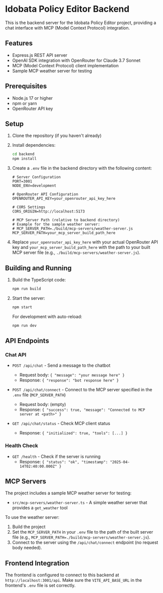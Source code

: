 # Idobata Policy Editor Backend

This is the backend server for the Idobata Policy Editor project, providing a chat interface with MCP (Model Context Protocol) integration.

## Features

- Express.js REST API server
- OpenAI SDK integration with OpenRouter for Claude 3.7 Sonnet
- MCP (Model Context Protocol) client implementation
- Sample MCP weather server for testing

## Prerequisites

- Node.js 17 or higher
- npm or yarn
- OpenRouter API key

## Setup

1. Clone the repository (if you haven't already)

2. Install dependencies:
   ```bash
   cd backend
   npm install
   ```

3. Create a `.env` file in the backend directory with the following content:
   ```
   # Server Configuration
   PORT=3001
   NODE_ENV=development

   # OpenRouter API Configuration
   OPENROUTER_API_KEY=your_openrouter_api_key_here

   # CORS Settings
   CORS_ORIGIN=http://localhost:5173

   # MCP Server Path (relative to backend directory)
   # Example for the sample weather server:
   # MCP_SERVER_PATH=./build/mcp-servers/weather-server.js
   MCP_SERVER_PATH=your_mcp_server_build_path_here
   ```

4. Replace `your_openrouter_api_key_here` with your actual OpenRouter API key and `your_mcp_server_build_path_here` with the path to your built MCP server file (e.g., `./build/mcp-servers/weather-server.js`).

## Building and Running

1. Build the TypeScript code:
   ```bash
   npm run build
   ```

2. Start the server:
   ```bash
   npm start
   ```

   For development with auto-reload:
   ```bash
   npm run dev
   ```

## API Endpoints

### Chat API

- `POST /api/chat` - Send a message to the chatbot
  - Request body: `{ "message": "your message here" }`
  - Response: `{ "response": "bot response here" }`

- `POST /api/chat/connect` - Connect to the MCP server specified in the `.env` file (`MCP_SERVER_PATH`)
  - Request body: (empty)
  - Response: `{ "success": true, "message": "Connected to MCP server at <path>" }`

- `GET /api/chat/status` - Check MCP client status
  - Response: `{ "initialized": true, "tools": [...] }`

### Health Check

- `GET /health` - Check if the server is running
  - Response: `{ "status": "ok", "timestamp": "2025-04-14T02:40:00.000Z" }`

## MCP Servers

The project includes a sample MCP weather server for testing:

- `src/mcp-servers/weather-server.ts` - A simple weather server that provides a `get_weather` tool

To use the weather server:
1. Build the project
2. Set the `MCP_SERVER_PATH` in your `.env` file to the path of the built server file (e.g., `MCP_SERVER_PATH=./build/mcp-servers/weather-server.js`).
3. Connect to the server using the `/api/chat/connect` endpoint (no request body needed).

## Frontend Integration

The frontend is configured to connect to this backend at `http://localhost:3001/api`. Make sure the `VITE_API_BASE_URL` in the frontend's `.env` file is set correctly.